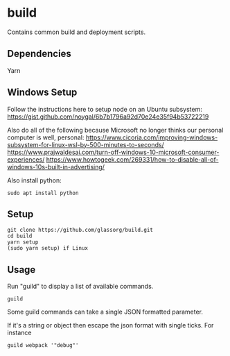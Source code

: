 # build
Contains common build and deployment scripts.

## Dependencies
Yarn

## Windows Setup

Follow the instructions here to setup node on an Ubuntu subsystem:
https://gist.github.com/noygal/6b7b1796a92d70e24e35f94b53722219

Also do all of the following because Microsoft no longer thinks our personal computer is well, personal:
https://www.cicoria.com/improving-windows-subsystem-for-linux-wsl-by-500-minutes-to-seconds/
https://www.prajwaldesai.com/turn-off-windows-10-microsoft-consumer-experiences/
https://www.howtogeek.com/269331/how-to-disable-all-of-windows-10s-built-in-advertising/

Also install python:

    sudo apt install python

## Setup

    git clone https://github.com/glassorg/build.git
    cd build
    yarn setup
    (sudo yarn setup) if Linux

## Usage
Run "guild" to display a list of available commands.

    guild

Some guild commands can take a single JSON formatted parameter.

If it's a string or object then escape the json format with single ticks. For instance

    guild webpack '"debug"'
